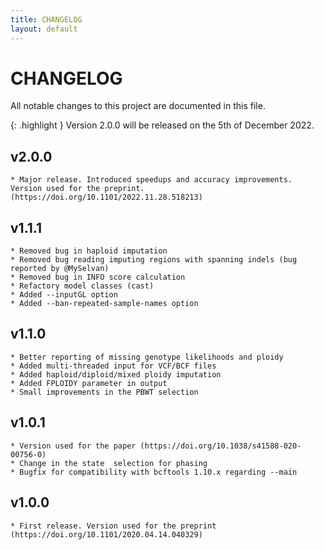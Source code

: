 ```yaml
---
title: CHANGELOG
layout: default
---
```


# CHANGELOG

All notable changes to this project are documented in this file.

{: .highlight }
Version 2.0.0 will be released on the 5th of December 2022.

## v2.0.0
	* Major release. Introduced speedups and accuracy improvements. Version used for the preprint. (https://doi.org/10.1101/2022.11.28.518213)

## v1.1.1
	* Removed bug in haploid imputation
	* Removed bug reading imputing regions with spanning indels (bug reported by @MySelvan)
	* Removed bug in INFO score calculation
	* Refactory model classes (cast)
	* Added --inputGL option
	* Added --ban-repeated-sample-names option

## v1.1.0
	* Better reporting of missing genotype likelihoods and ploidy
	* Added multi-threaded input for VCF/BCF files
	* Added haploid/diploid/mixed ploidy imputation
	* Added FPLOIDY parameter in output
	* Small improvements in the PBWT selection

## v1.0.1
	* Version used for the paper (https://doi.org/10.1038/s41588-020-00756-0)
	* Change in the state  selection for phasing
	* Bugfix for compatibility with bcftools 1.10.x regarding --main

## v1.0.0
	* First release. Version used for the preprint (https://doi.org/10.1101/2020.04.14.040329)
